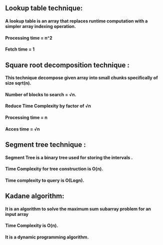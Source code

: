 ## Lookup table technique:
  ####    A lookup table is an array that replaces runtime computation with a simpler array indexing operation.
  ####    Processing time = n^2 
  ####    Fetch time = 1
  
## Square root decomposition technique :
####     This technique decompose given array into small chunks specifically of size sqrt(n).
####      Number of blocks to search = √n.
####      Reduce Time Complexity by factor of √n
####    Processing time = n
####     Acces time = √n

## Segment tree technique :
####      Segment Tree is a binary tree used for storing the intervals .
####      Time Complexity for tree construction is O(n). 
####      Time complexity to query is O(Logn).

## Kadane algorithm:
####      It is an algorithm to solve the maximum sum subarray problem for an input array 
####      Time Complexity is O(n). 
####      It is a dynamic programming algorithm.



